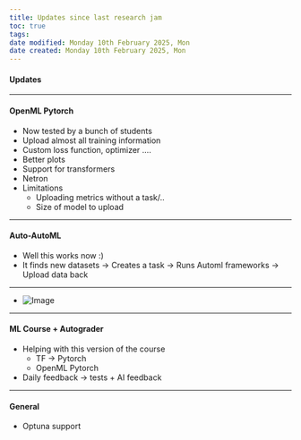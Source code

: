 ```yaml
---
title: Updates since last research jam
toc: true
tags: 
date modified: Monday 10th February 2025, Mon
date created: Monday 10th February 2025, Mon
---
```


#### Updates
---
#### OpenML Pytorch
- Now tested by a bunch of students
- Upload almost all training information
- Custom loss function, optimizer ….
- Better plots
- Support for transformers
- Netron
- Limitations
	- Uploading metrics without a task/..
	- Size of model to upload
---
#### Auto-AutoML
- Well this works now :)
- It finds new datasets -> Creates a task -> Runs Automl frameworks -> Upload data back
---
- ![Image](327350436f856006f655e1607d78e9de_MD5.webp)
---
#### ML Course + Autograder
- Helping with this version of the course
	- TF -> Pytorch
	- OpenML Pytorch
- Daily feedback -> tests + AI feedback
---
#### General
- Optuna support